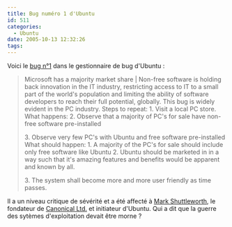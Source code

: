 ```yaml
---
title: Bug numéro 1 d'Ubuntu
id: 511
categories:
  - Ubuntu
date: 2005-10-13 12:32:26
tags:
---
```


Voici le [bug n°1](https://launchpad.net/distros/ubuntu/+bug/1) dans le gestionnaire de bug d'Ubuntu&nbsp;:
 > Microsoft has a majority market share | Non-free software is holding back innovation in the IT industry, restricting access to IT to a small part of the world's population and limiting the ability of software developers to reach their full potential, globally. This bug is widely evident in the PC industry. Steps to repeat: 1\. Visit a local PC store. What happens: 2\. Observe that a majority of PC's for sale have non-free software pre-installed
> 
>  3\. Observe very few PC's with Ubuntu and free software pre-installed What should happen: 1\. A majority of the PC's for sale should include only free software like Ubuntu 2\. Ubuntu should be marketed in in a way such that it's amazing features and benefits would be apparent and known by all.
> 
>  3\. The system shall become more and more user friendly as time passes. 

Il a un niveau critique de sévérité et a été affecté à [Mark Shuttleworth](http://www.markshuttleworth.com/), le fondateur de [Canonical Ltd.](http://www.canonical.com/) et initiateur d'Ubuntu. Qui a dit que la guerre des sytèmes d'exploitation devait être morne&nbsp;?